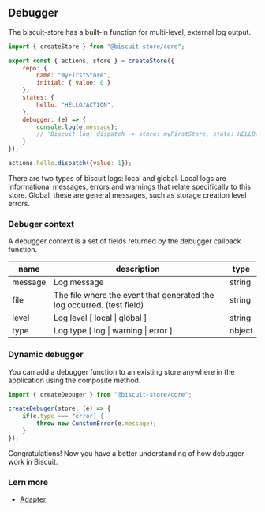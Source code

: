 ## Debugger
The biscuit-store has a built-in function for multi-level, external log output.
```javascript
import { createStore } from "@biscuit-store/core";

export const { actions, store } = createStore({
    repo: {
        name: "myFirstStore",
        initial: { value: 0 }
    },
    states: {
        hello: "HELLO/ACTION",
    }, 
    debugger: (e) => {
        console.log(e.message); 
        // 'Biscuit log: dispatch -> store: myFirstStore, state: HELLO/ACTION'
    }
});

actions.hello.dispatch({value: 1});
```
There are two types of biscuit logs: local and global. Local logs are informational messages, errors and warnings that relate specifically to this store. Global, these are general messages, such as storage creation level errors.

### Debuger context
A debugger context is a set of fields returned by the debugger callback function.

| name    | description                                                            | type   |
|---------|------------------------------------------------------------------------|--------|
| message | Log message                                                            | string |
| file    | The file where the event that generated the log occurred. (test field) | string |
| level   | Log level [ local \| global ]                                          | string |
| type    | Log type [ log \| warning \| error ]                                   | object |

### Dynamic debugger
You can add a debugger function to an existing store anywhere in the application using the composite method.
```javascript
import { createDebuger } from "@biscuit-store/core";

createDebuger(store, (e) => {
    if(e.type === "error) {
        throw new CunstomError(e.message);
    }
});
```
Congratulations! Now you have a better understanding of how debugger work in Biscuit.

### Lern more
- [Adapter](/docs/adapter/ADAPTER.md)